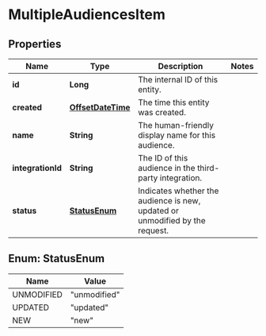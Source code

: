 

# MultipleAudiencesItem

## Properties

Name | Type | Description | Notes
------------ | ------------- | ------------- | -------------
**id** | **Long** | The internal ID of this entity. | 
**created** | [**OffsetDateTime**](OffsetDateTime.md) | The time this entity was created. | 
**name** | **String** | The human-friendly display name for this audience. | 
**integrationId** | **String** | The ID of this audience in the third-party integration. | 
**status** | [**StatusEnum**](#StatusEnum) | Indicates whether the audience is new, updated or unmodified by the request.  | 



## Enum: StatusEnum

Name | Value
---- | -----
UNMODIFIED | &quot;unmodified&quot;
UPDATED | &quot;updated&quot;
NEW | &quot;new&quot;



